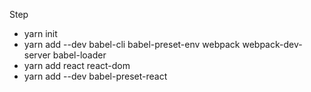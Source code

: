 Step
- yarn init
- yarn add --dev babel-cli babel-preset-env webpack webpack-dev-server babel-loader
- yarn add react react-dom
- yarn add --dev babel-preset-react